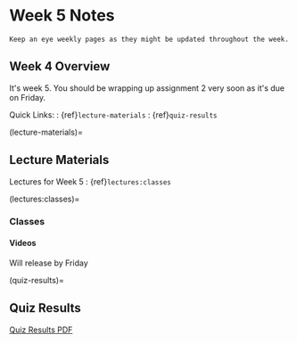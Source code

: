 Week 5 Notes
============================

```{note}
Keep an eye weekly pages as they might be updated throughout the week.
```

## Week 4 Overview

It's week 5. You should be wrapping up assignment 2 very soon as it's due on Friday.

Quick Links:
: {ref}`lecture-materials`
: {ref}`quiz-results`

(lecture-materials)=
## Lecture Materials

Lectures for Week 5
: {ref}`lectures:classes`

(lectures:classes)=
### Classes

#### Videos

Will release by Friday

(quiz-results)=
## Quiz Results

<a href="../resources/QZ_Week_5_Quiz_Results.pdf">Quiz Results PDF</a>

